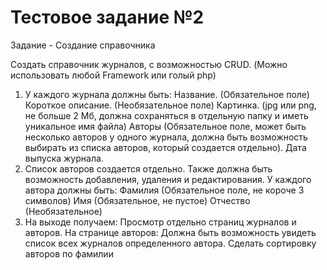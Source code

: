 # Тестовое задание №2

Задание - Создание справочника

Создать справочник журналов, с возможностью CRUD. (Можно использовать любой Framework или голый php)
1. У каждого журнала должны быть:
   Название. (Обязательное поле)
   Короткое описание. (Необязательное поле)
   Картинка. (jpg или png, не больше 2 Мб, должна сохраняться в отдельную папку и иметь уникальное имя файла)
   Авторы (Обязательное поле, может быть несколько авторов у одного журнала, должна быть возможность выбирать из списка авторов, который создается отдельно).
   Дата выпуска журнала.
2. Список авторов создается отдельно. Также должна быть возможность добавления, удаления и редактирования. У каждого автора должны быть:
   Фамилия (Обязательное поле, не короче 3 символов)
   Имя (Обязательное, не пустое)
   Отчество (Необязательное)
3. На выходе получаем:
   Просмотр отдельно страниц журналов и авторов. На странице авторов:
   Должна быть возможность увидеть список всех журналов определенного автора.
   Сделать сортировку авторов по фамилии
